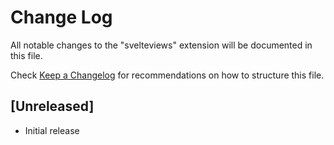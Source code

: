 # Change Log

All notable changes to the "svelteviews" extension will be documented in this file.

Check [Keep a Changelog](http://keepachangelog.com/) for recommendations on how to structure this file.

## [Unreleased]

- Initial release